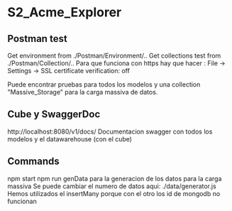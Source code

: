 # S2_Acme_Explorer
## Postman test
Get environment from ./Postman/Environment/..
Get collections test from ./Postman/Collection/..
Para que funciona con https hay que hacer :
    File -> Settings -> SSL certificate verification: off

Puede encontrar pruebas para todos los modelos y una collection "Massive_Storage" para la carga massiva de datos.

## Cube y SwaggerDoc

http://localhost:8080/v1/docs/ 
Documentacion swagger con todos los modelos y el datawarehouse (con el cube)

## Commands
npm start 
npm run genData para la generacion de los datos para la carga massiva
Se puede cambiar el numero de datos aqui: ./data/generator.js
Hemos utilizados el insertMany porque con el otro los id de mongodb no funcionan
